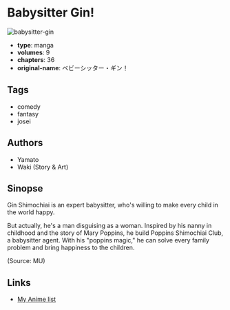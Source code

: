 # Babysitter Gin!

![babysitter-gin](https://cdn.myanimelist.net/images/manga/3/113097.jpg)

-   **type**: manga
-   **volumes**: 9
-   **chapters**: 36
-   **original-name**: ベビーシッター・ギン！

## Tags

-   comedy
-   fantasy
-   josei

## Authors

-   Yamato
-   Waki (Story & Art)

## Sinopse

Gin Shimochiai is an expert babysitter, who's willing to make every child in the world happy.

But actually, he's a man disguising as a woman. Inspired by his nanny in childhood and the story of Mary Poppins, he build Poppins Shimochiai Club, a babysitter agent. With his "poppins magic," he can solve every family problem and bring happiness to the children.

(Source: MU)

## Links

-   [My Anime list](https://myanimelist.net/manga/65959/Babysitter_Gin)
